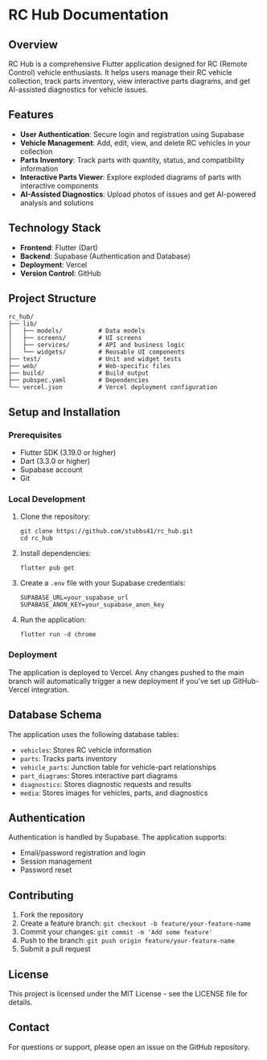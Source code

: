 # RC Hub Documentation

## Overview
RC Hub is a comprehensive Flutter application designed for RC (Remote Control) vehicle enthusiasts. It helps users manage their RC vehicle collection, track parts inventory, view interactive parts diagrams, and get AI-assisted diagnostics for vehicle issues.

## Features
- **User Authentication**: Secure login and registration using Supabase
- **Vehicle Management**: Add, edit, view, and delete RC vehicles in your collection
- **Parts Inventory**: Track parts with quantity, status, and compatibility information
- **Interactive Parts Viewer**: Explore exploded diagrams of parts with interactive components
- **AI-Assisted Diagnostics**: Upload photos of issues and get AI-powered analysis and solutions

## Technology Stack
- **Frontend**: Flutter (Dart)
- **Backend**: Supabase (Authentication and Database)
- **Deployment**: Vercel
- **Version Control**: GitHub

## Project Structure
```
rc_hub/
├── lib/
│   ├── models/          # Data models
│   ├── screens/         # UI screens
│   ├── services/        # API and business logic
│   └── widgets/         # Reusable UI components
├── test/                # Unit and widget tests
├── web/                 # Web-specific files
├── build/               # Build output
├── pubspec.yaml         # Dependencies
└── vercel.json          # Vercel deployment configuration
```

## Setup and Installation

### Prerequisites
- Flutter SDK (3.19.0 or higher)
- Dart (3.3.0 or higher)
- Supabase account
- Git

### Local Development
1. Clone the repository:
   ```
   git clone https://github.com/stubbs41/rc_hub.git
   cd rc_hub
   ```

2. Install dependencies:
   ```
   flutter pub get
   ```

3. Create a `.env` file with your Supabase credentials:
   ```
   SUPABASE_URL=your_supabase_url
   SUPABASE_ANON_KEY=your_supabase_anon_key
   ```

4. Run the application:
   ```
   flutter run -d chrome
   ```

### Deployment
The application is deployed to Vercel. Any changes pushed to the main branch will automatically trigger a new deployment if you've set up GitHub-Vercel integration.

## Database Schema
The application uses the following database tables:
- `vehicles`: Stores RC vehicle information
- `parts`: Tracks parts inventory
- `vehicle_parts`: Junction table for vehicle-part relationships
- `part_diagrams`: Stores interactive part diagrams
- `diagnostics`: Stores diagnostic requests and results
- `media`: Stores images for vehicles, parts, and diagnostics

## Authentication
Authentication is handled by Supabase. The application supports:
- Email/password registration and login
- Session management
- Password reset

## Contributing
1. Fork the repository
2. Create a feature branch: `git checkout -b feature/your-feature-name`
3. Commit your changes: `git commit -m 'Add some feature'`
4. Push to the branch: `git push origin feature/your-feature-name`
5. Submit a pull request

## License
This project is licensed under the MIT License - see the LICENSE file for details.

## Contact
For questions or support, please open an issue on the GitHub repository.
